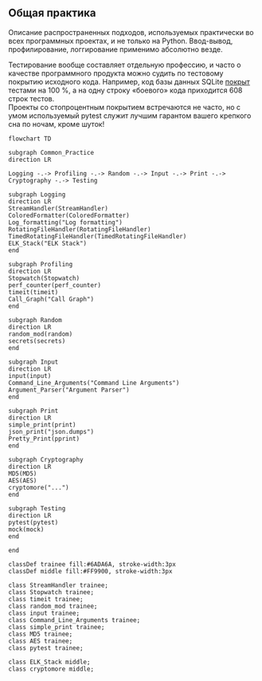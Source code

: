 ## Общая практика

Описание распространенных подходов, используемых практически во всех программных проектах, и не только на Python. Ввод-вывод, профилирование, логгирование применимо абсолютно везде.

Тестирование вообще составляет отдельную профессию, и часто о качестве программного продукта можно судить по тестовому покрытию исходного кода. Например, код базы данных SQLite [покрыт](https://www.sqlite.org/testing.html) тестами на 100 %, а на одну строку «боевого» кода приходится 608 строк тестов.  
Проекты со стопроцентным покрытием встречаются не часто, но с умом используемый pytest служит лучшим гарантом вашего крепкого сна по ночам, кроме шуток!  

```mermaid
flowchart TD

subgraph Common_Practice
direction LR

Logging -.-> Profiling -.-> Random -.-> Input -.-> Print -.-> Cryptography -.-> Testing

subgraph Logging
direction LR
StreamHandler(StreamHandler)
ColoredFormatter(ColoredFormatter)
Log_formatting("Log formatting")
RotatingFileHandler(RotatingFileHandler)
TimedRotatingFileHandler(TimedRotatingFileHandler)
ELK_Stack("ELK Stack")
end

subgraph Profiling
direction LR
Stopwatch(Stopwatch)
perf_counter(perf_counter)
timeit(timeit)
Call_Graph("Call Graph")
end

subgraph Random
direction LR
random_mod(random)
secrets(secrets)
end

subgraph Input
direction LR
input(input)
Command_Line_Arguments("Command Line Arguments")
Argument_Parser("Argument Parser")
end

subgraph Print
direction LR
simple_print(print)
json_print("json.dumps")
Pretty_Print(pprint)
end

subgraph Cryptography
direction LR
MD5(MD5)
AES(AES)
cryptomore("...")
end

subgraph Testing
direction LR
pytest(pytest)
mock(mock)
end

end

classDef trainee fill:#6ADA6A, stroke-width:3px
classDef middle fill:#FF9900, stroke-width:3px

class StreamHandler trainee;
class Stopwatch trainee;
class timeit trainee;
class random_mod trainee;
class input trainee;
class Command_Line_Arguments trainee;
class simple_print trainee;
class MD5 trainee;
class AES trainee;
class pytest trainee;

class ELK_Stack middle;
class cryptomore middle;
```
